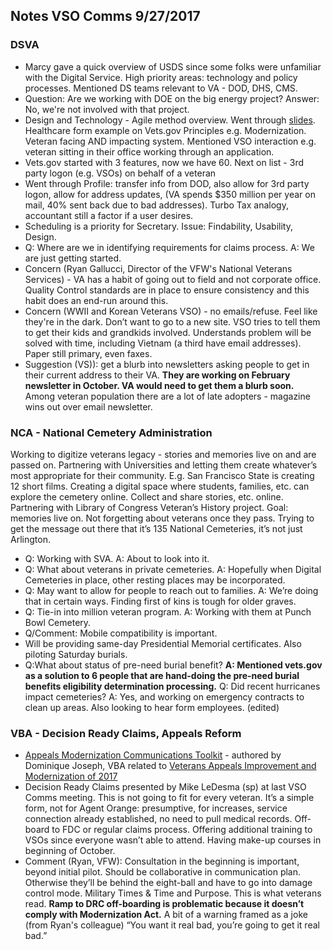 
## Notes VSO Comms 9/27/2017 

### DSVA

* Marcy gave a quick overview of USDS since some folks were unfamiliar with the Digital Service. High priority areas: technology and policy processes. Mentioned DS teams relevant to VA - DOD,  DHS, CMS.
* Question: Are we working with DOE on the big energy project? Answer: No, we're not involved with that project.
* Design and Technology - Agile method overview. Went through [slides](https://github.com/department-of-veterans-affairs/vets.gov-team/blob/master/Products/Disability/Disability%20526EZ/discovery/2017%20VSO%20Discovery/background%20info/VSO-Communicatorsv2.pptx). Healthcare form example on Vets.gov Principles e.g. Modernization. Veteran facing AND impacting system. Mentioned VSO interaction e.g. veteran sitting in their office working through an application.
* Vets.gov started with 3 features, now we have 60. Next on list - 3rd party logon (e.g. VSOs) on behalf of a veteran
* Went through Profile: transfer info from DOD, also allow for 3rd party logon, allow for address updates, (VA spends $350 million per year on mail, 40% sent back due to bad addresses). Turbo Tax analogy, accountant still a factor if a user desires.
* Scheduling is a priority for Secretary. Issue: Findability, Usability, Design.
* Q: Where are we in identifying requirements for claims process. A: We are just getting started.
* Concern (Ryan Gallucci, Director of the VFW's National Veterans Services) - VA has a habit of going out to field and not corporate office. Quality Control standards are in place to ensure consistency and this habit does an end-run around this.
* Concern (WWII and Korean Veterans VSO) - no emails/refuse. Feel like they're in the dark. Don’t want to go to a new site. VSO tries to tell them to get their kids and grandkids involved. Understands problem will be solved with time, including Vietnam 
(a third have email addresses). Paper still primary, even faxes.
* Suggestion (VS)): get a blurb into newsletters asking people to get in their current address to their VA. **They are working on February newsletter in October. VA would need to get them a blurb soon.** Among veteran population there are a lot of late adopters - magazine wins out over email newsletter.

### NCA - National Cemetery Administration 

Working to digitize veterans legacy - stories and memories live on and are passed on. Partnering with Universities and letting them create whatever’s most appropriate for their community. E.g. San Francisco State is creating 12 short films. Creating a digital space where students, families, etc. can explore the cemetery online. Collect and share stories, etc. online. Partnering with Library of Congress Veteran’s History project. Goal: memories live on. Not forgetting about veterans once they pass. Trying to get the message out there that it’s 135 National Cemeteries, it’s not just Arlington.
* Q: Working with SVA. A: About to look into it.
* Q: What about veterans in private cemeteries. A: Hopefully when Digital Cemeteries in place, other resting places may be incorporated.
* Q: May want to allow for people to reach out to families. A: We’re doing that in certain ways. Finding first of kins is tough for older graves.
* Q: Tie-in into million veteran program. A: Working with them at Punch Bowl Cemetery.
* Q/Comment: Mobile compatibility is important.
* Will be providing same-day Presidential Memorial certificates. Also piloting Saturday burials.
* Q:What about status of pre-need burial benefit? **A: Mentioned vets.gov as a solution to 6 people that are hand-doing the pre-need burial benefits eligibility determination processing.**
Q: Did recent hurricanes impact cemeteries? A: Yes, and working on emergency contracts to clean up areas. Also looking to hear form employees. (edited)

### VBA - Decision Ready Claims, Appeals Reform

* [Appeals Modernization Communications Toolkit](https://github.com/department-of-veterans-affairs/vets.gov-team/blob/master/Products/Disability/Disability%20526EZ/discovery/2017%20VSO%20Discovery/background%20info/Appeals%20Modernization%20Communications%20Toolkit.pdf) - authored by Dominique Joseph, VBA related to
[Veterans Appeals Improvement and Modernization of 2017](https://www.congress.gov/bill/115th-congress/house-bill/2288)
* Decision Ready Claims presented by Mike LeDesma (sp) at last VSO Comms meeting. This is not going to fit for every veteran. It’s a simple form, not for Agent Orange: presumptive, for increases, service connection already established, no need to pull medical records. Off-board to FDC or regular claims process. Offering additional training to VSOs since everyone wasn’t able to attend. Having make-up courses in beginning of October.
* Comment (Ryan, VFW): Consultation in the beginning is important, beyond initial pilot. Should be collaborative in communication plan. Otherwise they’ll be behind the eight-ball and have to go into damage control mode. Military Times & Time and Purpose. This is what veterans read. **Ramp to DRC off-boarding is problematic because it doesn’t comply with Modernization Act.**
A bit of a warning framed as a joke (from Ryan's colleague) “You want it real bad, you’re going to get it real bad.”
